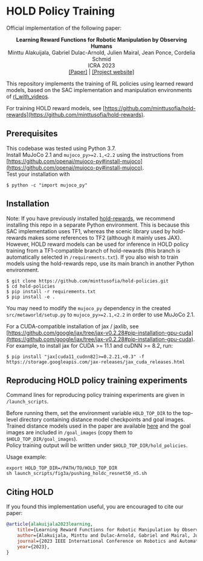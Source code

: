 # HOLD Policy Training

Official implementation of the following paper:  

<p align="center"><b>Learning Reward Functions for Robotic Manipulation by Observing Humans</b><br>
Minttu Alakuijala, Gabriel Dulac-Arnold, Julien Mairal, Jean Ponce, Cordelia Schmid<br>
ICRA 2023<br>
<a href="https://arxiv.org/abs/2211.09019">[Paper]</a> | <a href="https://sites.google.com/view/hold-rewards">[Project website]</a></p>

This repository implements the training of RL policies using learned reward models, based on the SAC implementation and manipulation environments of [rl_with_videos](https://github.com/kschmeckpeper/rl_with_videos).

For training HOLD reward models, see [https://github.com/minttusofia/hold-rewards](https://github.com/minttusofia/hold-rewards).

## Prerequisites

This codebase was tested using Python 3.7.  
Install MuJoCo 2.1 and `mujoco_py>=2.1,<2.2` using the instructions from [https://github.com/openai/mujoco-py#install-mujoco](https://github.com/openai/mujoco-py#install-mujoco).  
Test your installation with
```shell
$ python -c "import mujoco_py"
```


## Installation

Note: If you have previously installed [hold-rewards](https://github.com/minttusofia/hold-rewards/), we recommend installing this repo in a separate Python environment. This is because this SAC implementation uses TF1, whereas the scenic library used by hold-rewards makes some references to TF2 (although it mainly uses JAX).  
However, HOLD reward models can be used for inference in HOLD policy training from a TF1-compatible branch of hold-rewards (this branch is automatically selected in `/requirements.txt`). If you also wish to train models using the hold-rewards repo, use its main branch in another Python environment.

```shell
$ git clone https://github.com/minttusofia/hold-policies.git
$ cd hold-policies
$ pip install -r requirements.txt
$ pip install -e .
```
You may need to modify the `mujoco_py` dependency in the created `src/metaworld/setup.py` to `mujoco_py>=2.1,<2.2` in order to use MuJoCo 2.1.

For a CUDA-compatible installation of jax / jaxlib, see [https://github.com/google/jax/tree/jax-v0.2.28#pip-installation-gpu-cuda](https://github.com/google/jax/tree/jax-v0.2.28#pip-installation-gpu-cuda).  
For example, to install jax for CUDA >= 11.1 and cuDNN >= 8.2, run:
```shell
$ pip install "jax[cuda11_cudnn82]>=0.2.21,<0.3" -f https://storage.googleapis.com/jax-releases/jax_cuda_releases.html
```


## Reproducing HOLD policy training experiments

Command lines for reproducing policy training experiments are given in `/launch_scripts`.  

Before running them, set the environment variable `HOLD_TOP_DIR` to the top-level directory containing distance model checkpoints and goal images. Trained distance models used in the paper are available [here](https://github.com/minttusofia/hold-rewards/tree/main#trained-models) and the goal images are included in `/goal_images` (copy them to `$HOLD_TOP_DIR/goal_images`).  
Policy training output will be written under `$HOLD_TOP_DIR/hold_policies`.

Usage example:
```shell
export HOLD_TOP_DIR=/PATH/TO/HOLD_TOP_DIR
sh launch_scripts/fig3a/pushing_holdc_resnet50_n5.sh
```


## Citing HOLD

If you found this implementation useful, you are encouraged to cite our paper:
```bibtex
@article{alakuijala2023learning,  
    title={Learning Reward Functions for Robotic Manipulation by Observing Humans},  
    author={Alakuijala, Minttu and Dulac-Arnold, Gabriel and Mairal, Julien and Ponce, Jean and Schmid, Cordelia},  
    journal={2023 IEEE International Conference on Robotics and Automation (ICRA)},  
    year={2023},  
}
```
